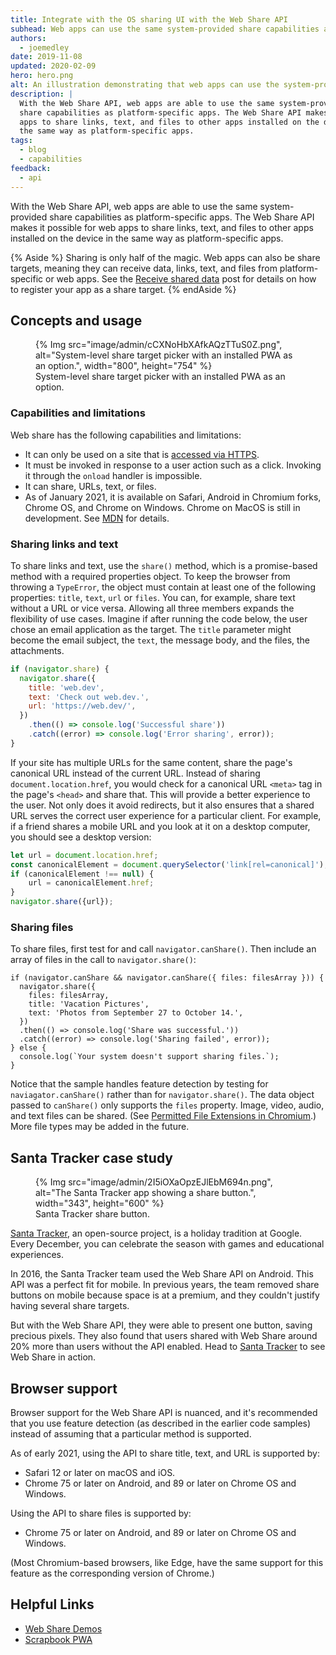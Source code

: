 ```yaml
---
title: Integrate with the OS sharing UI with the Web Share API
subhead: Web apps can use the same system-provided share capabilities as platform-specific apps.
authors:
  - joemedley
date: 2019-11-08
updated: 2020-02-09
hero: hero.png
alt: An illustration demonstrating that web apps can use the system-provided sharing UI.
description: |
  With the Web Share API, web apps are able to use the same system-provided
  share capabilities as platform-specific apps. The Web Share API makes it possible for web
  apps to share links, text, and files to other apps installed on the device in
  the same way as platform-specific apps.
tags:
  - blog
  - capabilities
feedback:
  - api
---
```


With the Web Share API, web apps are able to use the same system-provided share
capabilities as platform-specific apps. The Web Share API makes it possible for web apps to
share links, text, and files to other apps installed on the device in the same
way as platform-specific apps.

{% Aside %}
  Sharing is only half of the magic. Web apps can also be share
  targets, meaning they can receive data, links, text, and files from
  platform-specific or web apps. See the [Receive shared data](/web-share-target/)
  post for details on how to register your app as a share target.
{% endAside %}

## Concepts and usage

<figure class="w-figure w-figure--inline-right">
  {% Img src="image/admin/cCXNoHbXAfkAQzTTuS0Z.png", alt="System-level share target picker with an installed PWA as an option.", width="800", height="754" %}
  <figcaption class="w-figcaption w-figcaption--fullbleed">
    System-level share target picker with an installed PWA as an option.
  </figcaption>
</figure>

### Capabilities and limitations

Web share has the following capabilities and limitations:
* It can only be used on a site that is [accessed via HTTPS](https://www.chromium.org/Home/chromium-security/prefer-secure-origins-for-powerful-new-features).
* It must be invoked in response to a user action such as a click. Invoking it
  through the `onload` handler is impossible.
* It can share, URLs, text, or files.
* As of January 2021, it is available on Safari, Android in Chromium forks,
  Chrome OS, and Chrome on Windows. Chrome on MacOS is still in development. See
  [MDN](https://developer.mozilla.org/en-US/docs/Web/API/Navigator/share#Browser_compatibility)
  for details.

<div class="w-clearfix"></div>

### Sharing links and text

To share links and text, use the `share()` method, which is a promise-based
method with a required properties object.
To keep the browser from throwing a `TypeError`,
the object must contain at least one
of the following properties: `title`, `text`, `url` or `files`. You
can, for example, share text without a URL or vice versa. Allowing all three
members expands the flexibility of use cases. Imagine if after running the code
below, the user chose an email application as the target. The `title` parameter
might become the email subject, the `text`, the message body, and the files, the
attachments.

```js
if (navigator.share) {
  navigator.share({
    title: 'web.dev',
    text: 'Check out web.dev.',
    url: 'https://web.dev/',
  })
    .then(() => console.log('Successful share'))
    .catch((error) => console.log('Error sharing', error));
}
```

If your site has multiple URLs for the same content, share the page's
canonical URL instead of the current URL. Instead of sharing
`document.location.href`, you would check for a canonical URL `<meta>` tag in
the page's `<head>` and share that. This will provide a better experience to the
user. Not only does it avoid redirects, but it also ensures that a shared URL serves
the correct user experience for a particular client. For example, if a friend
shares a mobile URL and you look at it on a desktop computer,
you should see a desktop version:

```js
let url = document.location.href;
const canonicalElement = document.querySelector('link[rel=canonical]');
if (canonicalElement !== null) {
    url = canonicalElement.href;
}
navigator.share({url});
```

### Sharing files

To share files, first test for and call `navigator.canShare()`. Then include an
array of files in the call to `navigator.share()`:

```js/0-5
if (navigator.canShare && navigator.canShare({ files: filesArray })) {
  navigator.share({
    files: filesArray,
    title: 'Vacation Pictures',
    text: 'Photos from September 27 to October 14.',
  })
  .then(() => console.log('Share was successful.'))
  .catch((error) => console.log('Sharing failed', error));
} else {
  console.log(`Your system doesn't support sharing files.`);
}
```

Notice that the sample handles feature detection by testing for
`naviagator.canShare()` rather than for `navigator.share()`.
The data object passed to `canShare()` only supports the `files` property.
Image, video, audio, and text files can be shared. (See
[Permitted File Extensions in Chromium](https://docs.google.com/document/d/1tKPkHA5nnJtmh2TgqWmGSREUzXgMUFDL6yMdVZHqUsg/edit?usp=sharing).)
More file types may be added in the future.

## Santa Tracker case study

<figure class="w-figure w-figure--inline-right">
  {% Img src="image/admin/2I5iOXaOpzEJlEbM694n.png", alt="The Santa Tracker app showing a share button.", width="343", height="600" %}
  <figcaption class="w-figcaption w-figcaption--fullbleed">
    Santa Tracker share button.
  </figcaption>
</figure>

[Santa Tracker](https://santatracker.google.com/), an open-source project, is a
holiday tradition at Google. Every December, you can celebrate the season
with games and educational experiences.

In 2016, the Santa Tracker team used the Web Share API on Android.
This API was a perfect fit for mobile.
In previous years, the team removed share buttons on mobile because space is
at a premium, and they couldn't justify having several share targets.

But with the Web Share API, they were able to present one button,
saving precious pixels.
They also found that users shared with Web Share around 20% more than
users without the API enabled. Head to
[Santa Tracker](https://santatracker.google.com/) to see Web Share in action.

<div class="w-clearfix"></div>

## Browser support

Browser support for the Web Share API is nuanced, and it's recommended that you use feature
detection (as described in the earlier code samples) instead of assuming that a particular method is
supported.

As of early 2021, using the API to share title, text, and URL is supported by:

- Safari 12 or later on macOS and iOS.
- Chrome 75 or later on Android, and 89 or later on Chrome OS and Windows.

Using the API to share files is supported by:

- Chrome 75 or later on Android, and 89 or later on Chrome OS and Windows.

(Most Chromium-based browsers, like Edge, have the same support for this feature as the
corresponding version of Chrome.)

## Helpful Links

- [Web Share Demos](https://w3c.github.io/web-share/demos/share-files.html)
- [Scrapbook PWA](https://github.com/GoogleChrome/samples/blob/gh-pages/web-share/README.md#web-share-demo)
